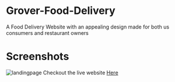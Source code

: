 # Grover-Food-Delivery
A Food Delivery Website with an appealing design made for both us consumers and restaurant owners

# Screenshots
![landingpage](https://user-images.githubusercontent.com/99349720/198833664-f9fa060d-9ed3-46b6-8a60-477b334f1717.jpg)
Checkout the live website <a href="https://grover-foodelivery.netlify.app/index.html">Here</a>
